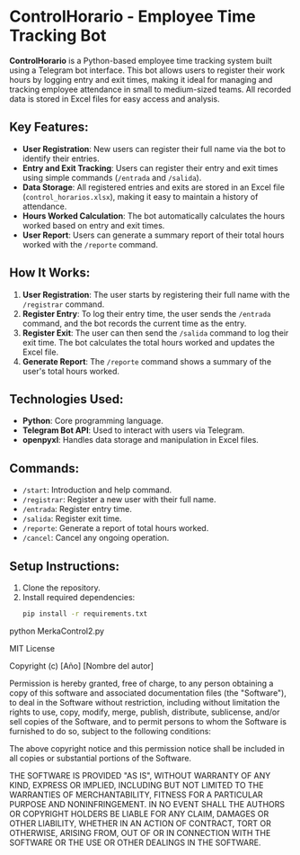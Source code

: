 # ControlHorario - Employee Time Tracking Bot

**ControlHorario** is a Python-based employee time tracking system built using a Telegram bot interface. This bot allows users to register their work hours by logging entry and exit times, making it ideal for managing and tracking employee attendance in small to medium-sized teams. All recorded data is stored in Excel files for easy access and analysis.

## Key Features:
- **User Registration**: New users can register their full name via the bot to identify their entries.
- **Entry and Exit Tracking**: Users can register their entry and exit times using simple commands (`/entrada` and `/salida`).
- **Data Storage**: All registered entries and exits are stored in an Excel file (`control_horarios.xlsx`), making it easy to maintain a history of attendance.
- **Hours Worked Calculation**: The bot automatically calculates the hours worked based on entry and exit times.
- **User Report**: Users can generate a summary report of their total hours worked with the `/reporte` command.

## How It Works:
1. **User Registration**: The user starts by registering their full name with the `/registrar` command.
2. **Register Entry**: To log their entry time, the user sends the `/entrada` command, and the bot records the current time as the entry.
3. **Register Exit**: The user can then send the `/salida` command to log their exit time. The bot calculates the total hours worked and updates the Excel file.
4. **Generate Report**: The `/reporte` command shows a summary of the user's total hours worked.

## Technologies Used:
- **Python**: Core programming language.
- **Telegram Bot API**: Used to interact with users via Telegram.
- **openpyxl**: Handles data storage and manipulation in Excel files.

## Commands:
- `/start`: Introduction and help command.
- `/registrar`: Register a new user with their full name.
- `/entrada`: Register entry time.
- `/salida`: Register exit time.
- `/reporte`: Generate a report of total hours worked.
- `/cancel`: Cancel any ongoing operation.

## Setup Instructions:
1. Clone the repository.
2. Install required dependencies:
   ```bash
   pip install -r requirements.txt

python MerkaControl2.py


MIT License

Copyright (c) [Año] [Nombre del autor]

Permission is hereby granted, free of charge, to any person obtaining a copy
of this software and associated documentation files (the "Software"), to deal
in the Software without restriction, including without limitation the rights
to use, copy, modify, merge, publish, distribute, sublicense, and/or sell
copies of the Software, and to permit persons to whom the Software is
furnished to do so, subject to the following conditions:

The above copyright notice and this permission notice shall be included in all
copies or substantial portions of the Software.

THE SOFTWARE IS PROVIDED "AS IS", WITHOUT WARRANTY OF ANY KIND, EXPRESS OR
IMPLIED, INCLUDING BUT NOT LIMITED TO THE WARRANTIES OF MERCHANTABILITY,
FITNESS FOR A PARTICULAR PURPOSE AND NONINFRINGEMENT. IN NO EVENT SHALL THE
AUTHORS OR COPYRIGHT HOLDERS BE LIABLE FOR ANY CLAIM, DAMAGES OR OTHER
LIABILITY, WHETHER IN AN ACTION OF CONTRACT, TORT OR OTHERWISE, ARISING FROM,
OUT OF OR IN CONNECTION WITH THE SOFTWARE OR THE USE OR OTHER DEALINGS IN THE
SOFTWARE.


